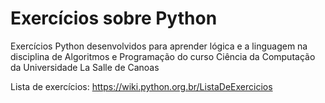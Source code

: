 # Exercícios sobre Python
Exercícios Python desenvolvidos para aprender lógica e a linguagem na disciplina de Algoritmos e Programação do curso Ciência da Computação da Universidade La Salle de Canoas

Lista de exercícios:
https://wiki.python.org.br/ListaDeExercicios
